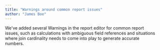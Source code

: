 ```yaml
---
title: "Warnings around common report issues"
author: "James Boe"
---
```

We've added several Warnings in the report editor for common report issues, such as calculations with ambiguous field references and situations where join cardinality needs to come into play to generate accurate numbers.<!--more-->